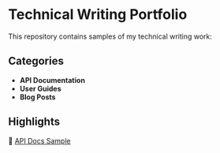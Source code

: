 # Technical Writing Portfolio  
This repository contains samples of my technical writing work:  

## Categories  
- **API Documentation**  
- **User Guides**  
- **Blog Posts**  

## Highlights  
📌 [API Docs Sample](https://documenter.getpostman.com/view/33783485/2sAYBVgWbH)  
